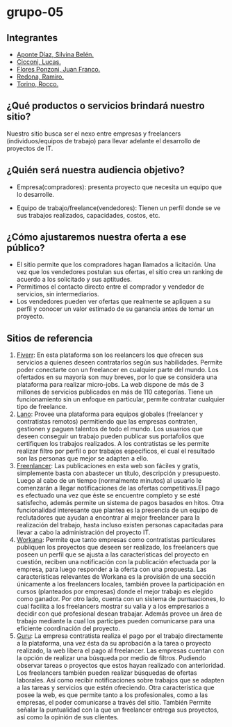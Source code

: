 # grupo-05

## Integrantes

- [Aponte Díaz, Silvina Belén.](https://github.com/belenkskin)
- [Cicconi, Lucas.]()
- [Flores Ponzoni, Juan Franco.](https://github.com/juanfranflores)
- [Redona, Ramiro.]()
- [Torino, Rocco.]()

## ¿Qué productos o servicios brindará nuestro sitio?

Nuestro sitio busca ser el nexo entre empresas y freelancers (individuos/equipos de trabajo) para llevar adelante el desarrollo de proyectos de IT.

## ¿Quién será nuestra audiencia objetivo?

- Empresa(compradores): presenta proyecto que necesita un equipo que lo desarrolle.

- Equipo de trabajo/freelance(vendedores): Tienen un perfil donde se ve sus trabajos realizados, capacidades, costos, etc.

## ¿Cómo ajustaremos nuestra oferta a ese público?

- El sitio permite que los compradores hagan llamados a licitación. Una vez que los vendedores postulan sus ofertas, el sitio crea un ranking de acuerdo a los solicitado y sus aptitudes.
- Permitimos el contacto directo entre el comprador y vendedor de servicios, sin intermediarios.
- Los vendedores pueden ver ofertas que realmente se apliquen a su perfil y conocer un valor estimado de su ganancia antes de tomar un proyecto.

## Sitios de referencia

1. [Fiverr](https://www.fiverr.com/): En esta plataforma son los reelancers los que ofrecen sus servicios a quienes deseen contratarlos según sus habilidades. Permite poder conectarte con un freelancer en cualquier parte del mundo. Los ofertados en su mayoría son muy breves, por lo que se considera una plataforma para realizar micro-jobs. La web dispone de más de 3 millones de servicios publicados en más de 110 categorías. Tiene un funcionamiento sin un enfoque en particular, permite contratar cualquier tipo de freelance.
2. [Lano](https://www.lano.io/en/): Provee una plataforma para equipos globales (freelancer y contratistas remotos) permitiendo que las empresas contraten, gestionen y paguen  talentos de todo el mundo. Los usuarios que deseen conseguir un trabajo pueden publicar sus portafolios que certifiquen los trabajos realizados. A los contratistas se les permite realizar filtro por perfil o por trabajos específicos, el cual el resultado son las personas que mejor se adapten a ello.
3. [Freenlancer](https://www.freelancer.es/): Las publicaciones en esta web son fáciles y gratis, simplemente basta con abastecer un título, descripción y presupuesto. Luego al cabo de un tiempo (normalmente minutos) al usuario le comenzarán a llegar notificaciones de las ofertas competitivas.El pago es efectuado una vez que éste se encuentre completo y se esté satisfecho, además permite un sistema de pagos basados en hitos.
Otra funcionalidad interesante que plantea es la presencia de un equipo de reclutadores que ayudan a encontrar al mejor freelancer para la realización del trabajo, hasta incluso existen personas capacitadas para llevar a cabo la administración del proyecto IT.
4. [Workana](https://www.workana.com): Permite que tanto empresas como contratistas particulares publiquen los proyectos que deseen ser realizado, los freelancers que poseen un perfil que se ajusta a las características del proyecto en cuestión, reciben una notificación con la publicación efectuada por la empresa, para luego responder a la oferta con una propuesta. 
Las características relevantes de Workana es la provisión de una sección únicamente a los freelancers locales, también provee la participación en cursos (planteados por empresas) donde el mejor trabajo es elegido como ganador. Por otro lado, cuenta con un sistema de puntuaciones, lo cual facilita a los freelancers mostrar su valía y a los empresarios a decidir con qué profesional desean trabajar. Además provee un área de trabajo mediante la cual los participes pueden comunicarse para una eficiente coordinación del proyecto.
5. [Guru](https://www.guru.com/): La empresa contratista realiza el pago por el trabajo directamente a la plataforma, una vez ésta da su aprobación a la tarea o proyecto realizado, la web libera el pago al freelancer.
Las empresas cuentan con la opción de realizar una búsqueda por medio de filtros. Pudiendo observar tareas o proyectos que estos hayan realizado con anterioridad. Los freelancers también pueden realizar búsquedas de ofertas laborales. Así como recibir notificaciones sobre trabajos que se adapten a las tareas y servicios que estén ofreciendo.
Otra característica que posee la web, es que permite tanto a los profesionales, como a las empresas, el poder comunicarse a través del sitio. También Permite señalar la puntualidad con la que un freelancer entrega sus proyectos, así como la opinión de sus clientes.


<!--
Ideas:
Tags de aptitudes.
Juntar puntos que se puedan canjear por merch.
-->
